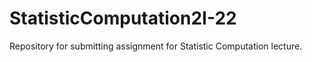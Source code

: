 # StatisticComputation2I-22
Repository for submitting assignment for Statistic Computation lecture.
